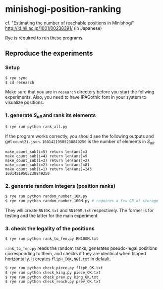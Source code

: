 # minishogi-position-ranking

<!-- [![arXiv](https://img.shields.io/badge/arXiv-1234.56789-b31b1b.svg)](https://arxiv.org/abs/1234.56789) -->

cf. "Estimating the number of reachable positions in Minishogi"  http://id.nii.ac.jp/1001/00238391/ (in Japanese)

[Rye](https://rye.astral.sh/) is required to run these programs.

## Reproduce the experiments

### Setup

```bash
$ rye sync
$ cd research
```

Make sure that you are in `research` directory before you start the follwing experiments. Also, you need to have IPAGothic font in your system to visualize positions.

### 1. generate $S_{all}$ and rank its elements

```bash
$ rye run python rank_all.py
```

If the program works correctly, you should see the following outputs and get `count2i.json`. `16014219505238849250` is the number of elements in $S_{all}$.

```text
make_count_sub(i=5) return len(ans)=3
make_count_sub(i=4) return len(ans)=9
make_count_sub(i=3) return len(ans)=27
make_count_sub(i=2) return len(ans)=81
make_count_sub(i=1) return len(ans)=243
16014219505238849250
```

### 2. generate random integers (position ranks)

```bash
$ rye run python random_number_10K.py
$ rye run python random_number_100M.py # requires a few GB of storage
```

They will create `RN10K.txt` and `RN100M.txt` respectively. The former is for testing and the latter for the main experiment.

### 3. check the legality of the positions

```bash
$ rye run python rank_to_fen.py RN100M.txt
```

`rank_to_fen.py` reads the random ranks, generates pseudo-legal positions corresponding to them, and checks if they are identical when flipped horizontally. It creates `flipH_[OK,NG].txt` in default.

```bash
$ rye run python check_piece.py flipH_OK.txt
$ rye run python check_king.py piece_OK.txt
$ rye run python check_prev.py king_OK.txt
$ rye run python check_reach.py prev_OK.txt
```
